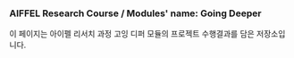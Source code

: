 ### AIFFEL Research Course / Modules' name: Going Deeper

이 페이지는 아이펠 리서치 과정 고잉 디퍼 모듈의 프로젝트 수행결과를 담은 저장소입니다.
